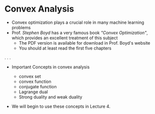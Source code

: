 # Convex Analysis

- Convex optimization plays a crucial role in many machine learning problems
- Prof. *Stephen Boyd* has a very famous book *"Convex Optimization"*, which provides an excellent treatment of this subject
    + The PDF version is available for download in Prof. Boyd's website
    + You should at least read the first five chapters

. . .

- Important Concepts in convex analysis
    + convex set
    + convex function
    + conjugate function
    + Lagrange dual
    + Strong duality and weak duality

- We will begin to use these concepts in Lecture 4.

